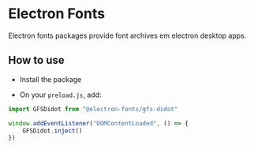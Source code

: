 # Electron Fonts

Electron fonts packages provide font archives em electron desktop apps.

## How to use

* Install the package

* On your `preload.js`, add:

```ts
import GFSDidot from "@electron-fonts/gfs-didot"

window.addEventListener("DOMContentLoaded", () => {
    GFSDidot.inject()
})
```